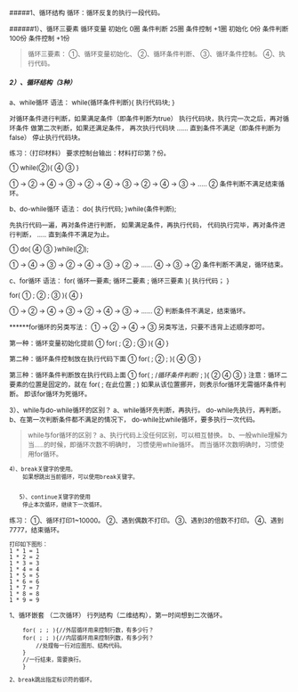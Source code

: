 <small>
#####1、循环结构
循环：循环反复的执行一段代码。

   ######1）、循环三要素
循环变量
初始化   0圈
条件判断 25圈
条件控制 +1圈
初始化   0份
 条件判断 100份
条件控制 +1份

>循环三要素：
	    ①、循环变量初始化、
	    ②、循环条件判断、
	    ③、循环条件控制。
	    ④、执行代码。

		


 #####  2）、循环结构（3种）
a、while循环
	   语法：
		while(循环条件判断){
		     执行代码块;
		}
		
 对循环条件进行判断，如果满足条件（即条件判断为true）
		执行代码块，执行完一次之后，再对循环条件
		做第二次判断，如果还满足条件，
		再次执行代码块
		......
		直到条件不满足（即条件判断为false）
		停止执行代码块。

练习：（打印材料）
		要求控制台输出：材料打印第？份。

①
while(②){
④
 ③
}

① → ② → ④ → ③ →
		      ② → ④ → ③ →
		      ② → ④ → ③ →
		      .....
		      ② 条件判断不满足结束循环。
		
b、do-while循环
	   语法：
	   do{
		执行代码;
	   }while(条件判断);

先执行代码一遍，再对条件进行判断，
		如果满足条件，再执行代码，
		代码执行完毕，再对条件进行判断，
		.....
		直到条件不满足为止。


①
	do{
			④
			③
	  	}while(②);

① → ④ → ③ → ② →
		      ④ → ③ → ② →
		      ......
		      ④ → ③ → ② 条件判断不满足，循环结束。

c、for循环
	   语法：
	   for( 循环一要素; 循环二要素 ; 循环三要素 ){
		执行代码；
	   }

 for( ① ; ② ; ③ ){
		④
	   }

① → ② → ④ → ③ →
	         ② → ④ → ③ →
		 ......
		 ② 判断条件不满足，结束循环。


******for循环的另类写法：
	① → ② → ④ → ③
		另类写法，只要不违背上述顺序即可。

第一种：循环变量初始化提前
	    ①
	    for( ; ② ; ③ ){
		④
	    }

第二种：循环条件控制放在执行代码下面
	    ①
	    for( ; ② ;  ){
		④
		③
	    }

第三种：循环条件判断放在执行代码上面
	    ①
	    for( ; /*循环条件判断*/ ; ){
		②
		④
		③
	    }
	    注意：循环二要素的位置是固定的，就在
		for( ; 在此位置 ; )
	    如果从该位置挪开，则表示for循环无需循环条件判断。
		即该for循环为死循环。

   3）、while与do-while循环的区别？
	a、while循环先判断，再执行。
		do-while先执行，再判断。
	b、在第一次判断条件都不满足的情况下，
		do-while比while循环，要多执行一次代码。

>while与for循环的区别？
	a、执行代码上没任何区别，可以相互替换。
	b、一般while理解为
		当.....的时候，即循环次数不明确时，
		习惯使用while循环。
而当循环次数明确时，习惯使用for循环。
	

```
4）、break关键字的使用。
	如果想跳出当前循环，可以使用break关键字。


   5）、continue关键字的使用
	停止本次循环，继续下一次循环。
```


   练习：
	①、循环打印1~10000。
	②、遇到偶数不打印。
	③、遇到3的倍数不打印。
	④、遇到7777，结束循环。



	打印如下图形：
	1 * 1 = 1
	1 * 2 = 2
	1 * 3 = 3
	1 * 4 = 4
	1 * 5 = 5
	1 * 6 = 6
	1 * 7 = 7
	1 * 8 = 8
	1 * 9 = 9

1、循环嵌套
	   （二次循环）
		行列结构（二维结构），第一时间想到二次循环。

	    for( ; ; ){//外层循环用来控制行数，有多少行？
		for( ; ; ){//内层循环用来控制列数，有多少列？
		    //处理每一行对应图形、结构代码。
		}
		//一行结束，需要换行。
	    }

	2、break跳出指定标识符的循环。
